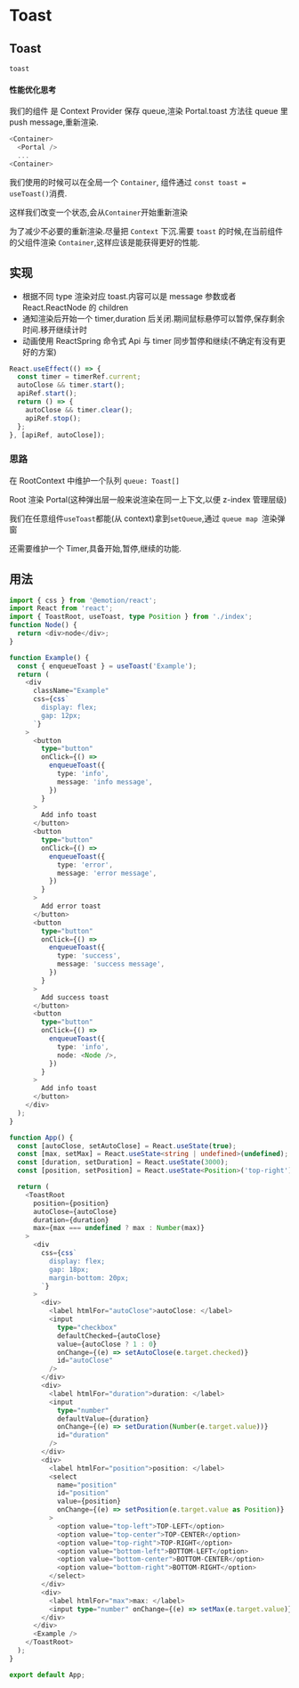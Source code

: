 # Toast

## Toast

<code src="./demo.tsx">toast</code>

#### 性能优化思考

我们的组件 是 Context Provider 保存 queue,渲染 Portal.toast 方法往 queue 里 push message,重新渲染.

```ts
<Container>
  <Portal />
  ...
<Container>
```

我们使用的时候可以在全局一个 `Container`, 组件通过 `const toast = useToast()`消费.

这样我们改变一个状态,会从`Container`开始重新渲染

为了减少不必要的重新渲染.尽量把 `Context` 下沉.需要 `toast` 的时候,在当前组件的父组件渲染 `Container`,这样应该是能获得更好的性能.

## 实现

- 根据不同 type 渲染对应 toast.内容可以是 message 参数或者 React.ReactNode 的 children
- 通知渲染后开始一个 timer,duration 后关闭.期间鼠标悬停可以暂停,保存剩余时间.移开继续计时
- 动画使用 ReactSpring 命令式 Api 与 timer 同步暂停和继续(不确定有没有更好的方案)

```ts
React.useEffect(() => {
  const timer = timerRef.current;
  autoClose && timer.start();
  apiRef.start();
  return () => {
    autoClose && timer.clear();
    apiRef.stop();
  };
}, [apiRef, autoClose]);
```

### 思路

在 RootContext 中维护一个队列 `queue: Toast[]`

Root 渲染 Portal(这种弹出层一般来说渲染在同一上下文,以便 z-index 管理层级)

我们在任意组件`useToast`都能(从 context)拿到`setQueue`,通过 `queue map `渲染弹窗

还需要维护一个 Timer,具备开始,暂停,继续的功能.

## 用法

```ts | pure
import { css } from '@emotion/react';
import React from 'react';
import { ToastRoot, useToast, type Position } from './index';
function Node() {
  return <div>node</div>;
}

function Example() {
  const { enqueueToast } = useToast('Example');
  return (
    <div
      className="Example"
      css={css`
        display: flex;
        gap: 12px;
      `}
    >
      <button
        type="button"
        onClick={() =>
          enqueueToast({
            type: 'info',
            message: 'info message',
          })
        }
      >
        Add info toast
      </button>
      <button
        type="button"
        onClick={() =>
          enqueueToast({
            type: 'error',
            message: 'error message',
          })
        }
      >
        Add error toast
      </button>
      <button
        type="button"
        onClick={() =>
          enqueueToast({
            type: 'success',
            message: 'success message',
          })
        }
      >
        Add success toast
      </button>
      <button
        type="button"
        onClick={() =>
          enqueueToast({
            type: 'info',
            node: <Node />,
          })
        }
      >
        Add info toast
      </button>
    </div>
  );
}

function App() {
  const [autoClose, setAutoClose] = React.useState(true);
  const [max, setMax] = React.useState<string | undefined>(undefined);
  const [duration, setDuration] = React.useState(3000);
  const [position, setPosition] = React.useState<Position>('top-right');

  return (
    <ToastRoot
      position={position}
      autoClose={autoClose}
      duration={duration}
      max={max === undefined ? max : Number(max)}
    >
      <div
        css={css`
          display: flex;
          gap: 18px;
          margin-bottom: 20px;
        `}
      >
        <div>
          <label htmlFor="autoClose">autoClose: </label>
          <input
            type="checkbox"
            defaultChecked={autoClose}
            value={autoClose ? 1 : 0}
            onChange={(e) => setAutoClose(e.target.checked)}
            id="autoClose"
          />
        </div>
        <div>
          <label htmlFor="duration">duration: </label>
          <input
            type="number"
            defaultValue={duration}
            onChange={(e) => setDuration(Number(e.target.value))}
            id="duration"
          />
        </div>
        <div>
          <label htmlFor="position">position: </label>
          <select
            name="position"
            id="position"
            value={position}
            onChange={(e) => setPosition(e.target.value as Position)}
          >
            <option value="top-left">TOP-LEFT</option>
            <option value="top-center">TOP-CENTER</option>
            <option value="top-right">TOP-RIGHT</option>
            <option value="bottom-left">BOTTOM-LEFT</option>
            <option value="bottom-center">BOTTOM-CENTER</option>
            <option value="bottom-right">BOTTOM-RIGHT</option>
          </select>
        </div>
        <div>
          <label htmlFor="max">max: </label>
          <input type="number" onChange={(e) => setMax(e.target.value)} />
        </div>
      </div>
      <Example />
    </ToastRoot>
  );
}

export default App;
```
